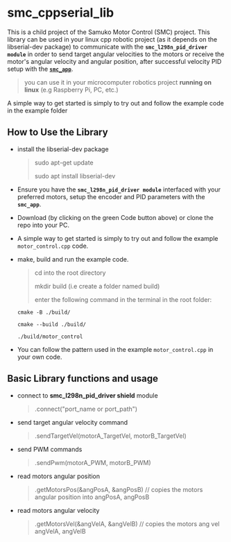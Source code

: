 # smc_cppserial_lib
This is a child project of the Samuko Motor Control (SMC) project. This library can be used in your linux cpp robotic project (as it depends on the libserial-dev package) to communicate with the **`smc_l298n_pid_driver module`** in order to send target angular velocities to the motors or receive the motor's angular velocity and angular position, after successful velocity PID setup with the [**`smc_app`**](https://github.com/samuko-things-company/smc_app).

> you can use it in your microcomputer robotics project **running on linux** (e.g Raspberry Pi, PC, etc.)

A simple way to get started is simply to try out and follow the example code in the example folder


## How to Use the Library
- install the libserial-dev package
  > sudo apt-get update
  >
  > sudo apt install libserial-dev

- Ensure you have the **`smc_l298n_pid_driver module`** interfaced with your preferred motors, setup the encoder and PID parameters with the **`smc_app`**.

- Download (by clicking on the green Code button above) or clone the repo into your PC.

- A simple way to get started is simply to try out and follow the example `motor_control.cpp` code.

- make, build and run the example code.
  > cd into the root directory
  >
  > mkdir build (i.e create a folder named build)
  >
  > enter the following command in the terminal in the root folder:
    ````
    cmake -B ./build/
    ````
    ````
    cmake --build ./build/
    ````
    ````
    ./build/motor_control
    ````

- You can follow the pattern used in the example `motor_control.cpp` in your own code.


## Basic Library functions and usage

- connect to **smc_l298n_pid_driver shield** module
  > .connect("port_name or port_path")

- send target angular velocity command
  > .sendTargetVel(motorA_TargetVel, motorB_TargetVel)

- send PWM commands
  > .sendPwm(motorA_PWM, motorB_PWM)

- read motors angular position
  > .getMotorsPos(&angPosA, &angPosB) // copies the motors angular position into angPosA, angPosB

- read motors angular velocity
  > .getMotorsVel(&angVelA, &angVelB) // copies the motors ang vel angVelA, angVelB
